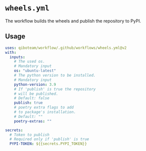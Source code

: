 # `wheels.yml`

The workflow builds the wheels and publish the repository to PyPI.

## Usage

```yaml
uses: qiboteam/workflow/.github/workflows/wheels.yml@v2
with:
  inputs:
    # The used os.
    # Mandatory input
    os: "ubuntu-latest"
    # The python version to be installed.
    # Mandatory input
    python-version: 3.9
    # If 'publish' is true the repository
    # will be published.
    # Default: false
    publish: true
    # poetry extra flags to add
    # to package's installation.
    # Default: ""
    poetry-extras: ""

secrets:
  # Token to publish
  # Required only if 'publish' is true
  PYPI-TOKEN: ${{secrets.PYPI_TOKEN}}
```
